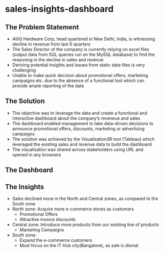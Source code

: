 # sales-insights-dashboard
## The Problem Statement
+ AtliQ Hardware Corp, head quartered in New Delhi, India, is witnessing decline in revenue from last 6 quarters
+ The Sales Director of the company is currently relying on excel files (output data from SQL queries run on the MySQL database) to find the reasoning in the  decline in sales and revenue
+ Deriving potential insights and issues from static data files is very challenging
+ Unable to make quick decision about promotional offers, marketing campaigns etc. due to the absence of a functional tool which can provide ample reporting of the data



## The Solution
+ The objective was to leverage the data and create a functional and interactive dashboard about the company’s reveneue and sales
+ The dashboard enabled management to take data-driven decisions to announce promotional offers, discounts, marketing or advertising campaigns
+ The solution was achieved by the Visualisation/BI tool (Tableau) which leveraged the existing sales and revenue data to build the dashboard
+ The visualisation was shared across stakeholders using URL and opened in any browsers



## The Dashboard

## The Insights
+ Sales declined more in the North and Central zones, as compared to the South zone
+ North zone: Acquire more e-commerce stores as customers
  - Promotional Offers
  - Attractive invoice discounts
+ Central zone: Introduce more products from our existing line of products
  - Marketing Campaigns
+ South zone: 
  - Expand the e-commerce customers
  - Most focus on the IT Hub city(Bangalore), as sale is dismal

